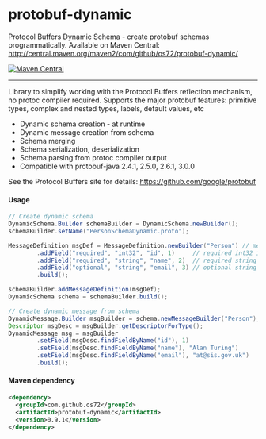 protobuf-dynamic
================

Protocol Buffers Dynamic Schema - create protobuf schemas programmatically.
Available on Maven Central: http://central.maven.org/maven2/com/github/os72/protobuf-dynamic/

[![Maven Central](https://img.shields.io/badge/maven%20central-0.9.1-brightgreen.svg)](http://search.maven.org/#artifactdetails|com.github.os72|protobuf-dynamic|0.9.1|)

---

Library to simplify working with the Protocol Buffers reflection mechanism, no protoc compiler required.
Supports the major protobuf features: primitive types, complex and nested types, labels, default values, etc
* Dynamic schema creation - at runtime
* Dynamic message creation from schema
* Schema merging
* Schema serialization, deserialization
* Schema parsing from protoc compiler output
* Compatible with protobuf-java 2.4.1, 2.5.0, 2.6.1, 3.0.0

See the Protocol Buffers site for details: https://github.com/google/protobuf

#### Usage
```java
// Create dynamic schema
DynamicSchema.Builder schemaBuilder = DynamicSchema.newBuilder();
schemaBuilder.setName("PersonSchemaDynamic.proto");

MessageDefinition msgDef = MessageDefinition.newBuilder("Person") // message Person
		.addField("required", "int32", "id", 1)		// required int32 id = 1
		.addField("required", "string", "name", 2)	// required string name = 2
		.addField("optional", "string", "email", 3)	// optional string email = 3
		.build();

schemaBuilder.addMessageDefinition(msgDef);
DynamicSchema schema = schemaBuilder.build();

// Create dynamic message from schema
DynamicMessage.Builder msgBuilder = schema.newMessageBuilder("Person");
Descriptor msgDesc = msgBuilder.getDescriptorForType();
DynamicMessage msg = msgBuilder
		.setField(msgDesc.findFieldByName("id"), 1)
		.setField(msgDesc.findFieldByName("name"), "Alan Turing")
		.setField(msgDesc.findFieldByName("email"), "at@sis.gov.uk")
		.build();
```

#### Maven dependency
```xml
<dependency>
  <groupId>com.github.os72</groupId>
  <artifactId>protobuf-dynamic</artifactId>
  <version>0.9.1</version>
</dependency>
```
